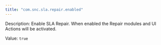 ```yaml
---
title: "com.snc.sla.repair.enabled"
---
```


Description: Enable SLA Repair. When enabled the Repair modules and UI Actions will be activated.

Value: `true`
